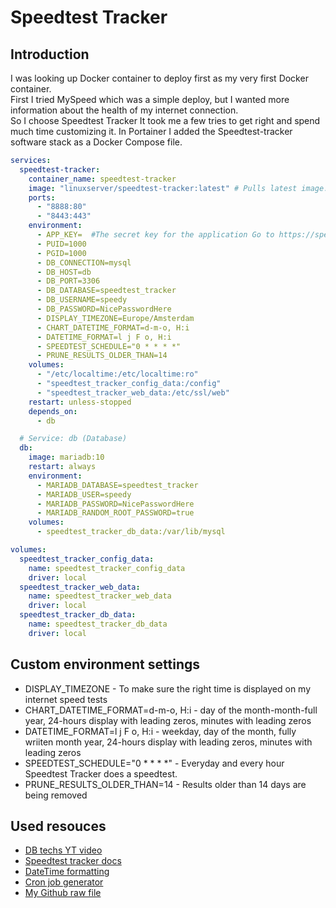 # Speedtest Tracker

## Introduction
I was looking up Docker container to deploy first as my very first Docker container.  
First I tried MySpeed which was a simple deploy, but I wanted more information about the health of my internet connection.  
So I choose Speedtest Tracker
It took me a few tries to get right and spend much time customizing it.
In Portainer I added the Speedtest-tracker software stack as a Docker Compose file.  

``` yaml linenums="1" title="Speedtest Tracker config"
services: 
  speedtest-tracker:
    container_name: speedtest-tracker
    image: "linuxserver/speedtest-tracker:latest" # Pulls latest image.
    ports:
      - "8888:80"
      - "8443:443"
    environment:
      - APP_KEY=  #The secret key for the application Go to https://speedtest-tracker.dev/ and generate a new key
      - PUID=1000
      - PGID=1000
      - DB_CONNECTION=mysql
      - DB_HOST=db
      - DB_PORT=3306
      - DB_DATABASE=speedtest_tracker
      - DB_USERNAME=speedy
      - DB_PASSWORD=NicePasswordHere
      - DISPLAY_TIMEZONE=Europe/Amsterdam
      - CHART_DATETIME_FORMAT=d-m-o, H:i
      - DATETIME_FORMAT=l j F o, H:i
      - SPEEDTEST_SCHEDULE="0 * * * *"
      - PRUNE_RESULTS_OLDER_THAN=14
    volumes:
      - "/etc/localtime:/etc/localtime:ro"
      - "speedtest_tracker_config_data:/config"
      - "speedtest_tracker_web_data:/etc/ssl/web"
    restart: unless-stopped
    depends_on:
      - db

  # Service: db (Database)
  db:
    image: mariadb:10
    restart: always
    environment:
      - MARIADB_DATABASE=speedtest_tracker
      - MARIADB_USER=speedy
      - MARIADB_PASSWORD=NicePasswordHere
      - MARIADB_RANDOM_ROOT_PASSWORD=true
    volumes:
      - speedtest_tracker_db_data:/var/lib/mysql

volumes:
  speedtest_tracker_config_data:
    name: speedtest_tracker_config_data
    driver: local
  speedtest_tracker_web_data:
    name: speedtest_tracker_web_data
    driver: local
  speedtest_tracker_db_data:
    name: speedtest_tracker_db_data
    driver: local
```

## Custom environment settings
- DISPLAY_TIMEZONE - To make sure the right time is displayed on my internet speed tests
- CHART_DATETIME_FORMAT=d-m-o, H:i - day of the month-month-full year, 24-hours display with leading zeros, minutes with leading zeros
- DATETIME_FORMAT=l j F o, H:i - weekday, day of the month, fully wriiten month year, 24-hours display with leading zeros, minutes with leading zeros
- SPEEDTEST_SCHEDULE="0 * * * *" - Everyday and every hour Speedtest Tracker does a speedtest.
- PRUNE_RESULTS_OLDER_THAN=14 - Results older than 14 days are being removed 

## Used resouces
- [DB techs YT video](https://www.youtube.com/watch?v=feArak6WCLw)
- [Speedtest tracker docs](https://docs.speedtest-tracker.dev/)
- [DateTime formatting](https://www.php.net/manual/en/datetime.format.php)
- [Cron job generator](https://it-tools.tech/crontab-generator)
- [My Github raw file](https://github.com/JustHelixia/Portainer-Templates/blob/master/Docker%20Compose%20files/Speedtest-Tracker.yml)